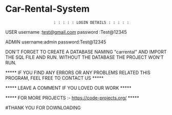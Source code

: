 # Car-Rental-System

                         : : : : : LOGIN DETAILS : : : : : 


USER    username :test@gmail.com
        password :Test@12345



ADMIN   username:admin
        password:Test@12345 



DON'T FORGET TO CREATE A DATABASE NAMING "carrental" AND IMPORT THE SQL FILE AND RUN.
WITHOUT THE DATABASE THE PROJECT WON'T RUN.

***** IF YOU FIND ANY ERRORS OR ANY PROBLEMS RELATED THIS PROGRAM, FEEL FREE TO CONTACT US *****  


***** LEAVE A COMMENT IF YOU LOVED OUR WORK *****


***** FOR MORE PROJECTS :- https://code-projects.org/ *****



#THANK YOU FOR DOWNLOADING
